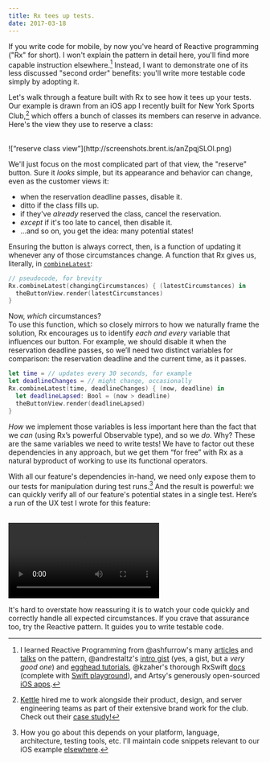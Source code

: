 ```yaml
---
title: Rx tees up tests.
date: 2017-03-18
---
```


If you write code for mobile, by now you've heard of Reactive programming ("Rx" for short). I won't explain the pattern in detail here, you'll find more capable instruction elsewhere.[^evangelists] Instead, I want to demonstrate one of its less discussed "second order" benefits: you'll write more testable code simply by adopting it.

Let's walk through a feature built with Rx to see how it tees up your tests. Our example is drawn from an iOS app I recently built for New York Sports Club,[^nysc] which offers a bunch of classes its members can reserve in advance.  Here's the view they use to reserve a class: 

<br/>
![“reserve class view”](http://screenshots.brent.is/anZpqjSLOl.png)
<br/>

We'll just focus on the most complicated part of that view, the "reserve" button. Sure it *looks* simple, but its appearance and behavior can change, even as the customer views it:

- when the reservation deadline passes, disable it.
- ditto if the class fills up.
- if they've *already* reserved the class, cancel the reservation.
- *except* if it's too late to cancel, then disable it.
- ...and so on, you get the idea: many potential states!

Ensuring the button is always correct, then, is a function of updating it whenever any of those circumstances change. A function that Rx gives us, literally, in [`combineLatest`](http://reactivex.io/documentation/operators/combinelatest.html): 

```swift
// pseudocode, for brevity
Rx.combineLatest(changingCircumstances) { (latestCircumstances) in
  theButtonView.render(latestCircumstances)
}
```

Now, *which* circumstances?		
To use this function, which so closely mirrors to how we naturally frame the solution, Rx encourages us to identify *each and every* variable that influences our button. For example, we should disable it when the reservation deadline passes, so we’ll need two distinct variables for comparison: the reservation deadline and the current time, as it passes.

```swift
let time = // updates every 30 seconds, for example
let deadlineChanges = // might change, occasionally
Rx.combineLatest(time, deadlineChanges) { (now, deadline) in
  let deadlineLapsed: Bool = (now > deadline)
  theButtonView.render(deadlineLapsed)
}
```

*How* we implement those variables is less important here than the fact that we *can* (using Rx’s powerful Observable type), and so we *do*. Why? These are the same variables we need to write tests! We have to factor out these dependencies in any approach, but we get them “for free” with Rx as a natural byproduct of working to use its functional operators.

With all our feature's dependencies in-hand, we need only expose them to our tests for manipulation during test runs.[^gist] And the result is powerful: we can quickly verify all of our feature's potential states in a single test. Here’s a run of the UX test I wrote for this feature:

<br/>
<video preload controls>
  <source src="https://screenshots.brent.is/4MJEqKcOw9.mp4" />
</video>
<br/>

It's hard to overstate how reassuring it is to watch your code quickly and correctly handle all expected circumstances. If you crave that assurance too, try the Reactive pattern. It guides you to write testable code.



[^evangelists]: I learned Reactive Programming from @ashfurrow's many [articles](https://ashfurrow.com/blog) and [talks](https://ashfurrow.com/speaking) on the pattern, @andrestaltz's [intro gist](https://gist.github.com/staltz/868e7e9bc2a7b8c1f754) (yes, a gist, but a *very good one*) and [egghead tutorials](https://egghead.io/instructors/andre-staltz), @kzaher's thorough RxSwift [docs](https://github.com/ReactiveX/RxSwift/tree/fab323650e0c3489e08f65dc30689c4a36ec7470/Documentation) (complete with [Swift playground](https://github.com/ReactiveX/RxSwift/tree/fab323650e0c3489e08f65dc30689c4a36ec7470/Rx.playground)), and Artsy's generously open-sourced [iOS apps](https://github.com/artsy).


[^nysc]: [Kettle](https://kettlenyc.com/) hired me to work alongside their product, design, and server engineering teams as part of their extensive brand work for the club. Check out their [case study!](https://kettlenyc.com/case-studies/nysc)

[^gist]: How you go about this depends on your platform, language, architecture, testing tools, etc. I'll maintain code snippets relevant to our iOS example [elsewhere](https://gist.github.com/brenthargrave/ebd6324dcfc3a02f6bdfaf4e6aaf3699).